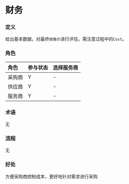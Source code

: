 # 财务

### 定义

给出基本数据，对最终`销售价`进行评估，需注意过程中的`Cost`。

### 角色

| 角色 | 参与状态 | 选择服务商 |
| :--- | :--- | :--- |
| 采购商 | Y | - |
| 供应商 | Y | - |
| 服务商 | Y | - |

### 术语

无

### 流程

无

### 好处

方便采购商控制成本，更好地针对需求进行采购

